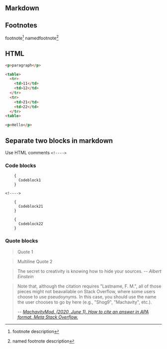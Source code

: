 ## Markdown

## Footnotes

footnote[^1]
namedfootnote[^namedfootnote]

[^1]: footnote description
[^namedfootnote]: named footnote description

## HTML

```html
<p>paragraph</p>

<table>
  <tr>
    <td>11</td>
    <td>12</td>
  </tr>
  <tr>
    <td>21</td>
    <td>22</td>
  </tr>
<table>

<p>Hello</p>
```

## Separate two blocks in markdown

Use HTML comments `<!---->`

### Code blocks

```
    {
      Codeblock1
    }

<!---->

    {
      Codeblock21
    }

    {
      Codeblock22
    }
```

### Quote blocks

> Quote 1

> Multiline
> Quote 2

> The secret to creativity is knowing how to hide your sources.
> -- <cite>Albert Einstein</cite>

> Note that, although the citation requires "Lastname, F. M.", all of those pieces
> might not beavailable on Stack Overflow, where some users choose to use pseudoynyms.
> In this case, you should use the name the user chooses to go by here (e.g., "Shog9",
> "Machavity", etc.).
>
> -- <cite>[MachavityMod. (2020, June 1). How to cite an answer in APA format. Meta Stack Overflow.](
https://meta.stackoverflow.com/a/397905)</cite>
